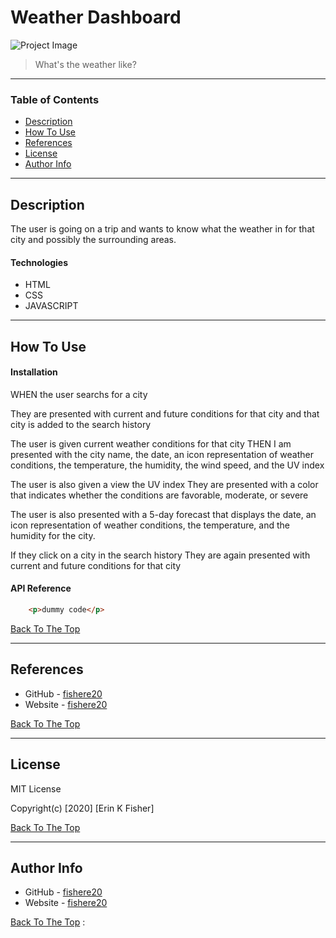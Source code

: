 # Weather Dashboard

![Project Image](C:\Users\bird_\Class\weather-dashboard\Assets\Images\weather)

>What's the weather like?

---

### Table of Contents

* [Description](#description)
* [How To Use](#how-to-use)
* [References](#references)
* [License](#license)
* [Author Info](#author-info)

---

## Description
The user is going on a trip and wants to know what the weather in for that city and possibly the surrounding areas.

#### Technologies

- HTML
- CSS
- JAVASCRIPT

---

## How To Use

#### Installation
WHEN the user searchs for a city

They are  presented with current and future conditions for that city and that city is added to the search history

The user is given current weather conditions for that city
THEN I am presented with the city name, the date, an icon representation of weather conditions, the temperature, the humidity, the wind speed, and the UV index

The user is also given a view the UV index
They are presented with a color that indicates whether the conditions are favorable, moderate, or severe


The user is also  presented with a 5-day forecast that displays the date, an icon representation of weather conditions, the temperature, and the humidity for the city.

If they  click on a city in the search history
They are again presented with current and future conditions for that city


#### API Reference

```html
    <p>dummy code</p>
```
[Back To The Top](#Weather-Dashboard)

---

## References
- GitHub - [fishere20](https://fishere20.github.io/weather-dashboard)
- Website - [fishere20](https://fishere20.github.io/Responsive-Portfolio) 

[Back To The Top](#Weather-Dashboard)

---

## License

MIT License

Copyright(c) [2020] [Erin K Fisher]

[Back To The Top](#Weather-Dashboard)

---

## Author Info

- GitHub - [fishere20](https://fishere20.github.io/weather-dashboard)
- Website - [fishere20](https://fishere20.github.io/Responsive-Portfolio) 

[Back To The Top](#Weather-Dashboard)
:
 